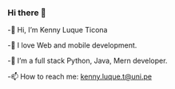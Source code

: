 ### Hi there 👋

<!--
**Kenny2397/Kenny2397** is a ✨ _special_ ✨ repository because its `README.md` (this file) appears on your GitHub profile.

Here are some ideas to get you started:
-👋 Hi, I’m Kenny Luque Ticona
👀 I love Web and mobile development.
🌱 I’m a full stack Python, Java, Mern developer.
📫 How to reach me: kenny.luque.t@uni.pe

- 🔭 I’m currently working on ...
- 🌱 I’m currently learning ...
- 👯 I’m looking to collaborate on ...
- 🤔 I’m looking for help with ...
- 💬 Ask me about ...
- 📫 How to reach me: ...
- 😄 Pronouns: ...
- ⚡ Fun fact: ...
-->
-👋 Hi, I’m Kenny Luque Ticona

-👀 I love Web and mobile development.

-🌱 I’m a full stack Python, Java, Mern developer.

-📫 How to reach me: kenny.luque.t@uni.pe
